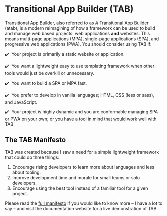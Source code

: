 # Transitional App Builder (TAB)
Transitional App Builder, also referred to as *A* Transitional App Builder (atab), is a modern reimagining of how a framework can be used to build and manage web based projects: web applications **and** websites. This means multi-page applications (MPA), single-page applications (SPA), and progressive web applications (PWA). You should consider using TAB if:

:heavy_check_mark:&nbsp; Your project is primarily a static website or application.

:heavy_check_mark:&nbsp; You want a lightweight easy to use templating framework when other tools would just be overkill or unnecessary.

:heavy_check_mark:&nbsp; You want to build a SPA or MPA fast.

:heavy_check_mark:&nbsp; You prefer to develop in vanilla languages; HTML, CSS (less or sass), and JavaScript.

:heavy_check_mark:&nbsp; Your project is highly dynamic and you are conformable managing SPA or PWA on your own; or you have a tool in mind that would work well with TAB.

## The TAB Manifesto
TAB was created because I saw a need for a simple lightweight framework that could do three things:

1. Encourage rising developers to learn more about languages and less about tooling.
2. Improve development time and morale for small teams or solo developers.
3. Encourage using the best tool instead of a familiar tool for a given project.

Please read the [full manifesto](MANIFESTO.md) if you would like to know more &ndash; I have a lot to say &ndash; and visit the documentation website for a live demonstration of TAB.